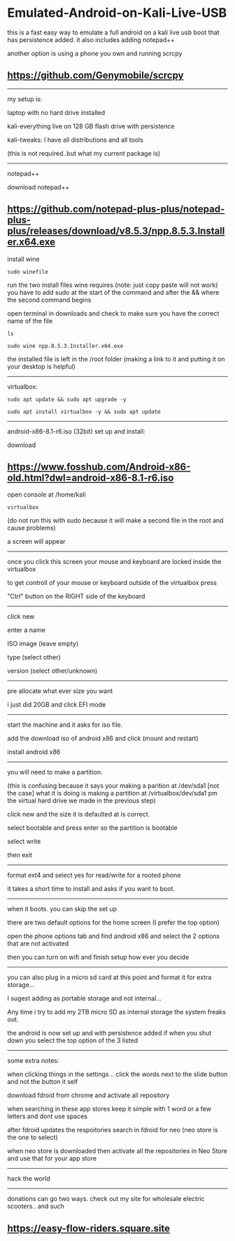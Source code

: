 # Emulated-Android-on-Kali-Live-USB

this is a fast easy way to emulate a full android on a kali live usb boot that has persistence added. it also includes adding notepad++

another option is using a phone you own and running scrcpy  

https://github.com/Genymobile/scrcpy
----------------
______________________
my setup is:

laptop with no hard drive installed

kali-everything live on 128 GB flash drive with persistence

kali-tweaks: I have all distributions and all tools

(this is not required..but what my current package is)
________________________
notepad++

download notepad++

https://github.com/notepad-plus-plus/notepad-plus-plus/releases/download/v8.5.3/npp.8.5.3.Installer.x64.exe
----------
install wine 
~~~~~~
sudo winefile
~~~~~~
run the two install files wine requires (note: just copy paste will not work)
you have to add sudo at the start of the command and after the && where the second command begins

open terminal in downloads and check to make sure you have the correct name of the file
~~~~~
ls
~~~~~
~~~~~~
sudo wine npp.8.5.3.Installer.x64.exe
~~~~~~
the installed file is left in the /root folder (making a link to it and putting it on your desktop is helpful)
________________________

virtualbox:
~~~~~~~~
sudo apt update && sudo apt upgrade -y
~~~~~~~~
~~~~~~~~
sudo apt install virtualbox -y && sudo apt update 
~~~~~~~~
________________________
android-x86-8.1-r6.iso (32bit) set up and install:

download

https://www.fosshub.com/Android-x86-old.html?dwl=android-x86-8.1-r6.iso
------------
open console at /home/kali
~~~~
virtualbox
~~~~
(do not run this with sudo because it will make a second file in the root and cause problems)

a screen will appear
____________________

once you click this screen your mouse and keyboard are locked inside the virtualbox

to get controll of your mouse or keyboard outside of the virtualbox press 

"Ctrl" button on the RIGHT side of the keyboard
________________________
click new

enter a name 

ISO image (leave empty)

type (select other)

version (select other/unknown)
________________________
pre allocate what ever size you want

i just did 20GB and click EFI mode
________________________
start the machine and it asks for iso file. 

add the download iso of android x86 and click (mount and restart)

install android x86 
________________________
you will need to make a partition.

(this is confusing because it says your making a parition at /dev/sda1 [not the case] what it is doing is making a partition at /virtualbox/dev/sda1 pm the virtual hard drive we made in the previous step)

click new and the size it is defaulted at is correct. 

select bootable and press enter so the partition is bootable

select write 

then exit
________________________
format ext4 and select yes for read/write for a rooted phone

it takes a short time to install and asks if you want to boot.
________________________
when it boots. you can skip the set up 

there are two default options for the home screen (I prefer the top option)

open the phone options tab and find android x86 and select the 2 options that are not activated

then you can turn on wifi and finish setup how ever you decide
________________________
you can also plug in a micro sd card at this point and format it for extra storage...

I sugest adding as portable storage and not internal...

Any time i try to add my 2TB micro SD as internal storage the system freaks out. 

the android is now set up and with persistence added if when you shut down you select the top option of the 3 listed
________________________
some extra notes:

when clicking things in the settings .. click the words next to the slide button and not the button it self

download fdroid from chrome and activate all repository

when searching in these app stores keep it simple with 1 word or a few letters and dont use spaces

after fdroid updates the respoitories search in fdroid for neo   (neo store is the one to select)

when neo store is downloaded then activate all the repositories in Neo Store and use that for your app store




_________________
hack the world
_________________
donations can go two ways. check out my site for wholesale electric scooters.. and such

https://easy-flow-riders.square.site
----------------

